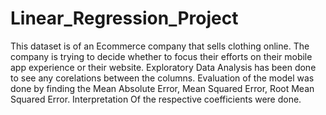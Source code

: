 # Linear_Regression_Project
This dataset is of an Ecommerce company that sells clothing online.
The company is trying to decide whether to focus their efforts on their mobile app experience or their website.
Exploratory Data Analysis has been done to see any corelations between the columns.
Evaluation of the model was done by finding the Mean Absolute Error, Mean Squared Error, Root Mean Squared Error.
Interpretation Of the respective coefficients were done.
